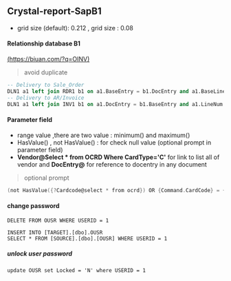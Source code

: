 ## Crystal-report-SapB1
- grid size (default): 0.212 , grid size : 0.08 
#### Relationship database B1 
[(https://biuan.com/?q=OINV)](https://biuan.com/?q=OINV)
> avoid duplicate
```sql
-- Delivery to Sale_Order
DLN1 a1 left join RDR1 b1 on a1.BaseEntry = b1.DocEntry and a1.BaseLine = b1.LineNum   
-- Delivery to AR/Invoice
DLN1 a1 left join INV1 b1 on a1.DocEntry = b1.BaseEntry and a1.LineNum = b1.BaseLine
```
#### Parameter field
- range value ,there are two value : minimum() and maximum()
- HasValue() , not HasValue() : for check null value (optional prompt in parameter field)
- **Vendor@Select * from OCRD Where CardType='C'** for link to list all of vendor and **DocEntry@** for reference to docentry in any document 
> optional prompt
```go
(not HasValue({?Cardcode@select * from ocrd}) OR {Command.CardCode} = {?Cardcode@select * from ocrd})
```
#### change password
```
DELETE FROM OUSR WHERE USERID = 1

INSERT INTO [TARGET].[dbo].OUSR
SELECT * FROM [SOURCE].[dbo].[OUSR] WHERE USERID = 1
```
##### unlock user password
```
update OUSR set Locked = 'N' where USERID = 1
```
